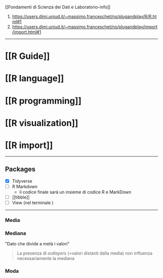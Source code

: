 [[Fondamenti di Scienza dei Dati e Laboratorio-info]]

1. https://users.dimi.uniud.it/~massimo.franceschet/ns/plugandplay/R/R.html#1
2. https://users.dimi.uniud.it/~massimo.franceschet/ns/plugandplay/import/import.html#1

---
# [[R Guide]]
# [[R language]]
# [[R programming]]
# [[R visualization]]
# [[R import]]

---

## Packages 
- [x] Tidyverse
- [ ] R Markdown 
	- il codice finale sarà un insieme di codice R e MarkDown
- [ ] [[tibble]]
- [ ] View (nel terminale )
---

### Media

### Mediana
"Dato che divide a metà i valori"
> La presenza di *outlayers* (=valori distanti dalla media) non influenza necessariamente la mediana

### Moda
